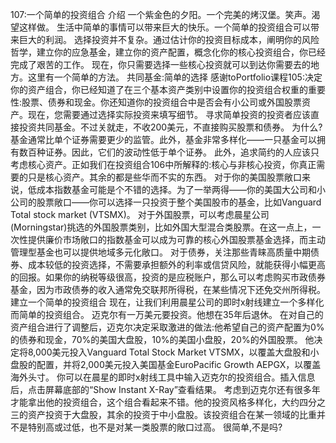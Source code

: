 107:一个简单的投资组合
介绍
一个紫金色的夕阳。一个完美的烤汉堡。笑声。渴望这样做。
生活中简单的事情可以带来巨大的快乐。一个简单的投资组合可以带来巨大的利润。
选择投资并不复杂。通过估计你的投资目标成本，阐明你的风险哲学，建立你的应急基金，建立你的资产配置，概念化你的核心投资组合，你已经完成了艰苦的工作。
现在，你只需要选择一些核心投资就可以到达你需要去的地方。这里有一个简单的方法。
共同基金:简单的选择
感谢toPortfolio课程105:决定你的资产组合，你已经知道了在三个基本资产类别中设置你的投资组合权重的重要性:股票、债券和现金。你还知道你的投资组合中是否会有小公司或外国股票资产。现在，您需要通过选择实际投资来填写细节。
寻求简单投资的投资者应该直接投资共同基金。不过关就走，不收200美元，不直接购买股票和债券。
为什么?基金通常比单个证券需要更少的监管。此外，基金非常多样化——一只基金可以拥有数百种证券。因此，它们的波动性低于单个证券。
此外，追求简约的人应该只考虑核心资产。正如我们在投资组合106中所解释的:核心与非核心投资，你真正需要的只是核心资产。其余的都是些华而不实的东西。
对于你的美国股票敞口来说，低成本指数基金可能是个不错的选择。为了一举两得——你的美国大公司和小公司的股票敞口——你可以选择一只投资于整个美国股市的基金，比如Vanguard Total stock market (VTSMX)。
对于外国股票，可以考虑晨星公司(Morningstar)挑选的外国股票类别，比如外国大型混合类股票。在这一点上，一次性提供廉价市场敞口的指数基金可以成为可靠的核心外国股票基金选择，而主动管理型基金也可以提供地域多元化敞口。
对于债券，关注那些青睐高质量中期债券、成本较低的投资选择，不需要承担额外的利率或信贷风险，就能获得小幅更高的回报。如果你的纳税等级很高，投资的是应税账户，那么可以考虑购买市政债券基金，因为市政债券的收入通常免交联邦所得税，在某些情况下还免交州所得税。
建立一个简单的投资组合
现在，让我们利用晨星公司的即时x射线建立一个多样化而简单的投资组合。
迈克尔有一万美元要投资。他想在35年后退休。
在对自己的资产组合进行了调整后，迈克尔决定采取激进的做法:他希望自己的资产配置为0%的债券和现金，70%的美国大盘股，10%的美国小盘股，20%的外国股票。
他决定将8,000美元投入Vanguard Total Stock Market VTSMX，以覆盖大盘股和小盘股的配置，并将2,000美元投入美国基金EuroPacific Growth AEPGX，以覆盖海外头寸。
你可以在晨星的即时x射线工具中输入迈克尔的投资组合。插入信息后，点击屏幕底部的“Show Instant X-Ray”查看结果。
考虑到迈克尔还有很多年才能拿出他的投资组合，这个组合看起来不错。他的投资风格多样化，大约四分之三的资产投资于大盘股，其余的投资于中小盘股。该投资组合在某一领域的比重并不是特别高或过低，也不是对某一类股票的敞口过高。
很简单,不是吗?
